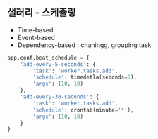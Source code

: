 ## 샐러리 - 스케쥴링
- Time-based
- Event-based
- Dependency-based : chaningg, grouping task
```python
app.conf.beat_schedule = {
    'add-every-5-seconds': {
        'task': 'worker.tasks.add',
        'schedule': timedetla(seconds=5),
        'args': (10, 10)
    },
    'add-every-30-seconds': {
        'task': 'worker.tasks.add',
        'schedule': crontab(minute='*'),
        'args': (10, 10)
    }
}
```